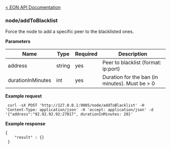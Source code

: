 [&lt; EON API Documentation](/doc/api/index.md) 
### node/addToBlacklist

Force the node to add a specific peer to the blacklisted ones.

**Parameters**

| Name     | Type    | Required    | Description    |
| -------- | ------- | -------     | -------        | 
| address            | string  | yes         | Peer to blacklist (format: ip:port)  |
| durationInMinutes  | int     | yes         | Duration for the ban (in minutes). Must be > 0  |


**Example request**

     curl -sX POST 'http://127.0.0.1:9085/node/addToBlacklist' -H 'Content-Type: application/json' -H 'accept: application/json' -d '{"address":"92.92.92.92:27017", durationInMinutes: 20}'  

**Example response**

    {
        "result" : {}
     }





